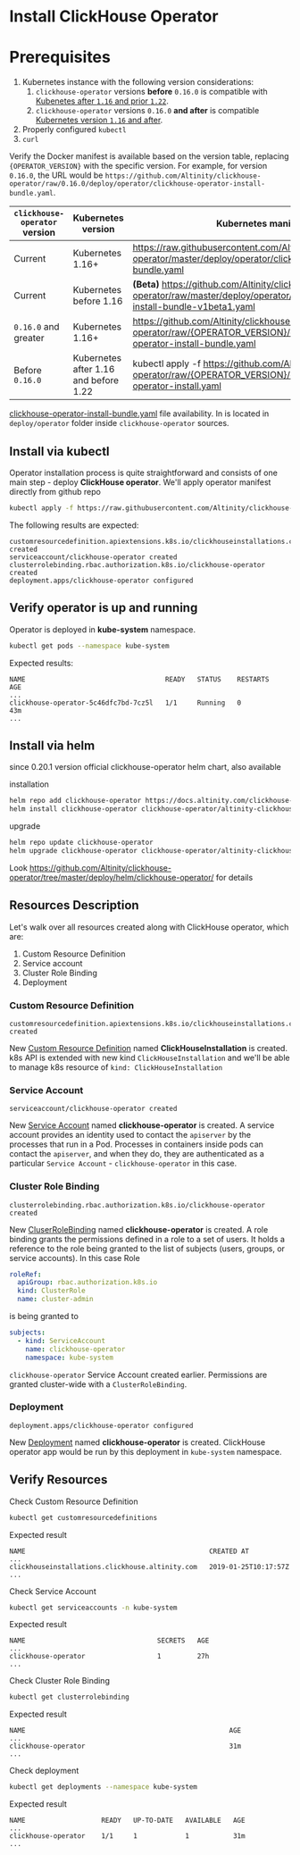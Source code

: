 # Install ClickHouse Operator

# Prerequisites

1. Kubernetes instance with the following version considerations:
    1. `clickhouse-operator` versions **before** `0.16.0` is compatible with [Kubenetes after `1.16` and prior `1.22`](https://kubernetes.io/releases/).
    1. `clickhouse-operator` versions `0.16.0` **and after** is compatible [Kubernetes version `1.16` and after](https://kubernetes.io/releases/).
1. Properly configured `kubectl`
1. `curl`

Verify the Docker manifest is available based on the version table, replacing `{OPERATOR_VERSION}` with the specific version.  For example, for version `0.16.0`, the URL would be `https://github.com/Altinity/clickhouse-operator/raw/0.16.0/deploy/operator/clickhouse-operator-install-bundle.yaml`.

| `clickhouse-operator` version | Kubernetes version | Kubernetes manifest URL |
|---|---|---|
| Current | Kubernetes 1.16+ | https://raw.githubusercontent.com/Altinity/clickhouse-operator/master/deploy/operator/clickhouse-operator-install-bundle.yaml |
| Current | Kubernetes before 1.16 | **(Beta)** https://github.com/Altinity/clickhouse-operator/raw/master/deploy/operator/clickhouse-operator-install-bundle-v1beta1.yaml |
| `0.16.0` and greater | Kubernetes 1.16+ | https://github.com/Altinity/clickhouse-operator/raw/{OPERATOR_VERSION}/deploy/operator/clickhouse-operator-install-bundle.yaml |
| Before `0.16.0` | Kubernetes after 1.16 and before 1.22 | kubectl apply -f  https://github.com/Altinity/clickhouse-operator/raw/{OPERATOR_VERSION}/deploy/operator/clickhouse-operator-install.yaml |

[clickhouse-operator-install-bundle.yaml][clickhouse-operator-install-bundle.yaml] file availability.
In is located in `deploy/operator` folder inside `clickhouse-operator` sources.

## Install via kubectl

Operator installation process is quite straightforward and consists of one main step - deploy **ClickHouse operator**.
We'll apply operator manifest directly from github repo
```bash
kubectl apply -f https://raw.githubusercontent.com/Altinity/clickhouse-operator/master/deploy/operator/clickhouse-operator-install-bundle.yaml
```

The following results are expected:
```text
customresourcedefinition.apiextensions.k8s.io/clickhouseinstallations.clickhouse.altinity.com created
serviceaccount/clickhouse-operator created
clusterrolebinding.rbac.authorization.k8s.io/clickhouse-operator created
deployment.apps/clickhouse-operator configured
```

## Verify operator is up and running

Operator is deployed in **kube-system** namespace.

```bash
kubectl get pods --namespace kube-system
```

Expected results:
```text
NAME                                   READY   STATUS    RESTARTS   AGE
...
clickhouse-operator-5c46dfc7bd-7cz5l   1/1     Running   0          43m
...
```


## Install via helm

since 0.20.1 version official clickhouse-operator helm chart, also available

installation
```bash
helm repo add clickhouse-operator https://docs.altinity.com/clickhouse-operator/
helm install clickhouse-operator clickhouse-operator/altinity-clickhouse-operator
```
upgrade
```bash
helm repo update clickhouse-operator
helm upgrade clickhouse-operator clickhouse-operator/altinity-clickhouse-operator
```

Look https://github.com/Altinity/clickhouse-operator/tree/master/deploy/helm/clickhouse-operator/ for details 

## Resources Description

Let's walk over all resources created along with ClickHouse operator, which are:
1. Custom Resource Definition
1. Service account
1. Cluster Role Binding
1. Deployment


### Custom Resource Definition
```text
customresourcedefinition.apiextensions.k8s.io/clickhouseinstallations.clickhouse.altinity.com created
```
New [Custom Resource Definition][customresourcedefinitions] named **ClickHouseInstallation** is created.
k8s API is extended with new kind `ClickHouseInstallation` and we'll be able to manage k8s resource of `kind: ClickHouseInstallation`

### Service Account
```text
serviceaccount/clickhouse-operator created
```
New [Service Account][configure-service-account] named **clickhouse-operator** is created.
A service account provides an identity used to contact the `apiserver` by the processes that run in a Pod. 
Processes in containers inside pods can contact the `apiserver`, and when they do, they are authenticated as a particular `Service Account` - `clickhouse-operator` in this case.

### Cluster Role Binding
```text
clusterrolebinding.rbac.authorization.k8s.io/clickhouse-operator created
```
New [CluserRoleBinding][rolebinding-and-clusterrolebinding] named **clickhouse-operator** is created.
A role binding grants the permissions defined in a role to a set of users. 
It holds a reference to the role being granted to the list of subjects (users, groups, or service accounts).
In this case Role
```yaml
roleRef:
  apiGroup: rbac.authorization.k8s.io
  kind: ClusterRole
  name: cluster-admin
``` 
is being granted to
```yaml
subjects:
  - kind: ServiceAccount
    name: clickhouse-operator
    namespace: kube-system
```
`clickhouse-operator` Service Account created earlier.
Permissions are granted cluster-wide with a `ClusterRoleBinding`.

### Deployment
```text
deployment.apps/clickhouse-operator configured
```
New [Deployment][deployment] named **clickhouse-operator** is created. 
ClickHouse operator app would be run by this deployment in `kube-system` namespace.

## Verify Resources

Check Custom Resource Definition
```bash
kubectl get customresourcedefinitions
```
Expected result
```text
NAME                                              CREATED AT
...
clickhouseinstallations.clickhouse.altinity.com   2019-01-25T10:17:57Z
...
```

Check Service Account
```bash
kubectl get serviceaccounts -n kube-system
```
Expected result
```text
NAME                                 SECRETS   AGE
...
clickhouse-operator                  1         27h
...
```

Check Cluster Role Binding
```bash
kubectl get clusterrolebinding
```
Expected result
```text
NAME                                                   AGE
...
clickhouse-operator                                    31m
...

```
Check deployment
```bash
kubectl get deployments --namespace kube-system
```
Expected result
```text
NAME                   READY   UP-TO-DATE   AVAILABLE   AGE
...
clickhouse-operator    1/1     1            1           31m
...

```

[clickhouse-operator-install-bundle.yaml]: ../deploy/operator/clickhouse-operator-install-bundle.yaml
[customresourcedefinitions]: https://kubernetes.io/docs/concepts/extend-kubernetes/api-extension/custom-resources/#customresourcedefinitions
[configure-service-account]: https://kubernetes.io/docs/tasks/configure-pod-container/configure-service-account/
[rolebinding-and-clusterrolebinding]: https://kubernetes.io/docs/reference/access-authn-authz/rbac/#rolebinding-and-clusterrolebinding
[deployment]: https://kubernetes.io/docs/concepts/workloads/controllers/deployment/
